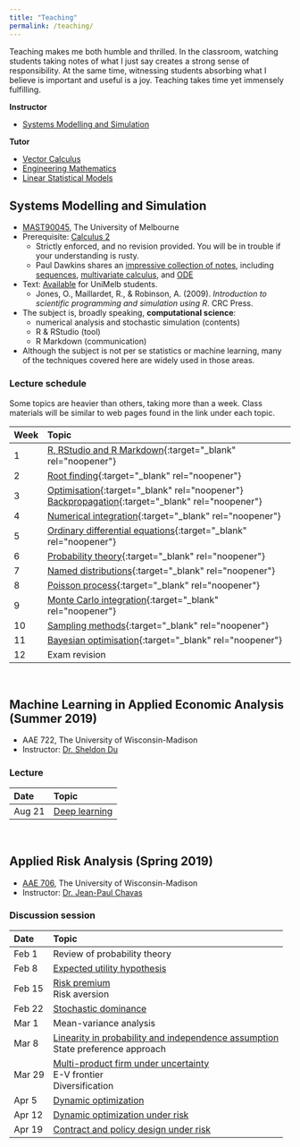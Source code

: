```yaml
---
title: "Teaching"
permalink: /teaching/
---
```

Teaching makes me both humble and thrilled. In the classroom, watching students taking notes of what I just say creates a strong sense of responsibility. At the same time, witnessing students absorbing what I believe is important and useful is a joy. Teaching takes time yet immensely fulfilling.

**Instructor**
- [Systems Modelling and Simulation](#systems-modelling-and-simulation)

**Tutor**
- [Vector Calculus](https://handbook.unimelb.edu.au/2021/subjects/mast20009)
- [Engineering Mathematics](https://handbook.unimelb.edu.au/2021/subjects/mast20029)
- [Linear Statistical Models](https://handbook.unimelb.edu.au/2021/subjects/mast30025)


## Systems Modelling and Simulation
- [MAST90045](https://handbook.unimelb.edu.au/2021/subjects/mast90045), The University of Melbourne
- Prerequisite: [Calculus 2](https://handbook.unimelb.edu.au/subjects/mast10006/print)
  - Strictly enforced, and no revision provided. You will be in trouble if your understanding is rusty.
  - Paul Dawkins shares an [impressive collection of notes](https://tutorial.math.lamar.edu), including [sequences](https://tutorial.math.lamar.edu/classes/calcii/sequences.aspx), [multivariate calculus](https://tutorial.math.lamar.edu/classes/calciii/calciii.aspx), and [ODE](https://tutorial.math.lamar.edu/classes/de/de.aspx)
- Text: [Available](http://cat.lib.unimelb.edu.au:80/record=b5904690~S15) for UniMelb students.
  - Jones, O., Maillardet, R., & Robinson, A. (2009). *Introduction to scientific programming and simulation using R*. CRC Press.
- The subject is, broadly speaking, **computational science**:
  - numerical analysis and stochastic simulation (contents)
  - R & RStudio (tool)
  - R Markdown (communication)
- Although the subject is not per se statistics or machine learning, many of the techniques covered here are widely used in those areas.

### Lecture schedule
Some topics are heavier than others, taking more than a week. Class materials will be similar to web pages found in the link under each topic.

| Week | Topic |
| :--- | :--- |
| 1 | [R, RStudio and R Markdown](/files/r_rstudio_rmarkdown.html){:target="_blank" rel="noopener"} |
| 2 | [Root finding](/files/root_finding.html){:target="_blank" rel="noopener"} |
| 3 | [Optimisation](/files/optimisation.html){:target="_blank" rel="noopener"}<br /> [Backpropagation](/files/backprop.html){:target="_blank" rel="noopener"}|
| 4 | [Numerical integration](/files/numerical_integration.html){:target="_blank" rel="noopener"} |
| 5 | [Ordinary differential equations](/files/differential_equation.html){:target="_blank" rel="noopener"} |
| 6 | [Probability theory](/files/probability_theory.html){:target="_blank" rel="noopener"} |
| 7 | [Named distributions](/files/named_distributions.html){:target="_blank" rel="noopener"} |
| 8 | [Poisson process](/files/poisson_process.html){:target="_blank" rel="noopener"} |
| 9 | [Monte Carlo integration](/files/mc_integration.html){:target="_blank" rel="noopener"} |
| 10 | [Sampling methods](/files/sampling_methods.html){:target="_blank" rel="noopener"} |
| 11 | [Bayesian optimisation](/files/bo.html){:target="_blank" rel="noopener"} |
| 12 | Exam revision |


<br/>


## Machine Learning in Applied Economic Analysis (Summer 2019)

* AAE 722, The University of Wisconsin-Madison
* Instructor: [Dr. Sheldon Du](https://aae.wisc.edu/faculty/xdu23/)

### Lecture

| Date | Topic |
| :--- | :--- |
| Aug 21 | [Deep learning](/files/AAE722DL.pdf) |

<!--
<a href="https://colab.research.google.com/drive/1b-4tMdbJCuPylJZH3gbliDJWhORvgjmj">exercise 1</a><br>
<a href="https://colab.research.google.com/drive/1WRnpuaSOXbJ17WoWW2aWg9qevCLrgIWH">exercise 2</a><br>
<a href="https://colab.research.google.com/drive/1OqQIFswr8X3Gl2FQfOotTPLXRvCU2bPM">exercise 3</a>
-->

<br/>


## Applied Risk Analysis (Spring 2019)

* [AAE 706](https://aae.wisc.edu/aae706/), The University of Wisconsin-Madison
* Instructor: [Dr. Jean-Paul Chavas](https://aae.wisc.edu/faculty/jchavas/)

### Discussion session

| Date | Topic |
| :--- | :--- |
| Feb 1 | Review of probability theory |
| Feb 8 | [Expected utility hypothesis](/files/aae706_disc_20190208.pdf) |
| Feb 15 | [Risk premium](/files/aae706_disc_20190215.pdf)<br/>Risk aversion |
| Feb 22 | [Stochastic dominance](/files/aae706_disc_20190222.pdf) |
| Mar 1 | Mean-variance analysis|
| Mar 8 | [Linearity in probability and independence assumption](/files/aae706_disc_20190308.pdf)<br/>State preference approach |
| Mar 29 | [Multi-product firm under uncertainty](/files/aae706_disc_20190329.pdf)<br/>E-V frontier<br/>Diversification |
| Apr 5 | [Dynamic optimization](/files/aae706_disc_20190405.pdf) |
| Apr 12 | [Dynamic optimization under risk](/files/aae706_disc_20190412.pdf) |
| Apr 19 | [Contract and policy design under risk](/files/aae706_disc_20190419.pdf) |

<!--
<a href="/files/solver_tutorial.xlsx">Solver demo</a>
<a href="/files/aae706_disc_20190201.pdf">notes</a>
-->
